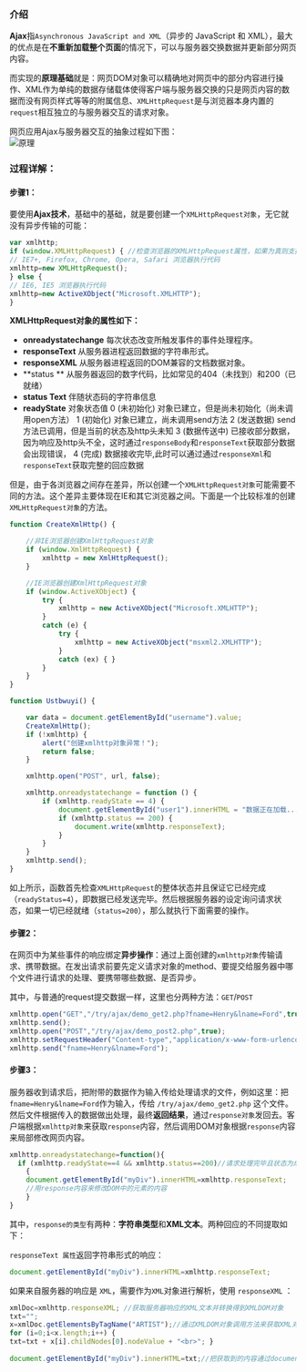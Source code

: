 ### 介绍
**Ajax**指`Asynchronous JavaScript and XML`（异步的 JavaScript 和 XML），最大的优点是在**不重新加载整个页面**的情况下，可以与服务器交换数据并更新部分网页内容。   

而实现的**原理基础**就是：网页DOM对象可以精确地对网页中的部分内容进行操作、XML作为单纯的数据存储载体使得客户端与服务器交换的只是网页内容的数据而没有网页样式等等的附属信息、`XMLHttpRequest`是与浏览器本身内置的`request`相互独立的与服务器交互的请求对象。  


网页应用Ajax与服务器交互的抽象过程如下图：   
![原理](http://p3nqtyvgo.bkt.clouddn.com/20180924_01.png)  


### 过程详解：
#### 步骤1： 
要使用**Ajax技术**，基础中的基础，就是要创建一个`XMLHttpRequest对象`，无它就没有异步传输的可能：   
```js
var xmlhttp;
if (window.XMLHttpRequest) { //检查浏览器的XMLHttpRequest属性，如果为真则支持XMLHttpRequest
// IE7+, Firefox, Chrome, Opera, Safari 浏览器执行代码
xmlhttp=new XMLHttpRequest(); 
} else {
// IE6, IE5 浏览器执行代码
xmlhttp=new ActiveXObject("Microsoft.XMLHTTP"); 
}
```

**XMLHttpRequest对象的属性如下：**  
* **onreadystatechange**  每次状态改变所触发事件的事件处理程序。
* **responseText**     从服务器进程返回数据的字符串形式。
* **responseXML**    从服务器进程返回的DOM兼容的文档数据对象。
* **status **          从服务器返回的数字代码，比如常见的404（未找到）和200（已就绪）
* **status Text**       伴随状态码的字符串信息
* **readyState**       对象状态值
  0 (未初始化) 对象已建立，但是尚未初始化（尚未调用open方法）
  1 (初始化) 对象已建立，尚未调用send方法
  2 (发送数据) send方法已调用，但是当前的状态及http头未知
  3 (数据传送中) 已接收部分数据，因为响应及http头不全，这时通过`responseBody`和`responseText`获取部分数据会出现错误，
  4 (完成) 数据接收完毕,此时可以通过通过`responseXml`和`responseText`获取完整的回应数据

但是，由于各浏览器之间存在差异，所以创建一个`XMLHttpRequest对象`可能需要不同的方法。这个差异主要体现在IE和其它浏览器之间。下面是一个比较标准的创建`XMLHttpRequest对象`的方法。  
```js
function CreateXmlHttp() {

    //非IE浏览器创建XmlHttpRequest对象
    if (window.XmlHttpRequest) {
        xmlhttp = new XmlHttpRequest();
    }

    //IE浏览器创建XmlHttpRequest对象
    if (window.ActiveXObject) {
        try {
            xmlhttp = new ActiveXObject("Microsoft.XMLHTTP");
        }
        catch (e) {
            try {
                xmlhttp = new ActiveXObject("msxml2.XMLHTTP");
            }
            catch (ex) { }
        }
    }
}

function Ustbwuyi() {

    var data = document.getElementById("username").value;
    CreateXmlHttp();
    if (!xmlhttp) {
        alert("创建xmlhttp对象异常！");
        return false;
    }

    xmlhttp.open("POST", url, false);

    xmlhttp.onreadystatechange = function () {
        if (xmlhttp.readyState == 4) {
            document.getElementById("user1").innerHTML = "数据正在加载...";
            if (xmlhttp.status == 200) {
                document.write(xmlhttp.responseText);
            }
        }
    }
    xmlhttp.send();
}
```
如上所示，函数首先检查`XMLHttpRequest`的整体状态并且保证它已经完成（`readyStatus=4`），即数据已经发送完毕。然后根据服务器的设定询问请求状态，如果一切已经就绪（`status=200`），那么就执行下面需要的操作。

#### 步骤2：
在网页中为某些事件的响应绑定**异步操作**：通过上面创建的`xmlhttp对象`传输请求、携带数据。在发出请求前要先定义请求对象的method、要提交给服务器中哪个文件进行请求的处理、要携带哪些数据、是否异步。   

其中，与普通的request提交数据一样，这里也分两种方法：`GET`/`POST`  

```js
xmlhttp.open("GET","/try/ajax/demo_get2.php?fname=Henry&lname=Ford",true);
xmlhttp.send();
xmlhttp.open("POST","/try/ajax/demo_post2.php",true);
xmlhttp.setRequestHeader("Content-type","application/x-www-form-urlencoded");
xmlhttp.send("fname=Henry&lname=Ford");
```

#### 步骤3：
服务器收到请求后，把附带的数据作为输入传给处理请求的文件，例如这里：把`fname=Henry&lname=Ford`作为输入，传给 ` /try/ajax/demo_get2.php ` 这个文件。
然后文件根据传入的数据做出处理，最终**返回结果**，通过`response对象`发回去。客户端根据`xmlhttp对象`来获取`response`内容，然后调用DOM对象根据`response`内容来局部修改网页内容。   

```js
xmlhttp.onreadystatechange=function(){
  if (xmlhttp.readyState==4 && xmlhttp.status==200)//请求处理完毕且状态为成功
    {
    document.getElementById("myDiv").innerHTML=xmlhttp.responseText;
    //用response内容来修改DOM中的元素的内容
    }
}
```

其中，`response的类型`有两种：**字符串类型**和**XML文本**。两种回应的不同提取如下：

`responseText 属性`返回字符串形式的响应：  
```js
document.getElementById("myDiv").innerHTML=xmlhttp.responseText;
```

如果来自服务器的响应是 `XML`，需要作为` XML `对象进行解析，使用 `responseXML` ：
```js
xmlDoc=xmlhttp.responseXML; //获取服务器响应的XML文本并转换得到XMLDOM对象
txt="";
x=xmlDoc.getElementsByTagName("ARTIST");//通过XMLDOM对象调用方法来获取XML对象中的内容
for (i=0;i<x.length;i++) {
txt=txt + x[i].childNodes[0].nodeValue + "<br>"; }
 
document.getElementById("myDiv").innerHTML=txt;//把获取到的内容通过document对象更新到网页内容去
```